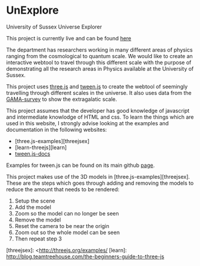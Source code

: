 # UnExplore
University of Sussex Universe Explorer

This project is currently live and can be found [here][url]

The department has researchers working in many different areas of physics ranging from the cosmological to quantum scale. We would like to create an interactive webtool to travel through this different scale with the purpose of demonstrating all the research areas in Physics available at the University of Sussex.

This project uses [three.js][threejs] and [tween.js][tweenjs] to create the webtool of seemingly travelling through different scales in the universe. It also uses data from the [GAMA-survey][gama] to show the extragalatic scale.

This project assumes that the developer has good knowledge of javascript and intermediate knowlodge of HTML and css. To learn the things which are used in this website, I strongly advise looking at the examples and documentation in the following websites:
 - [three.js-examples][threejsex]
 - [learn-threejs][learn]
 - [tween.js-docs][tweenjs-docs]
 
Examples for tween.js can be found on its main github [page][github-tweenjs].

This project makes use of the 3D models in [three.js-examples][threejsex]. These are the steps which goes through adding and removing the models to reduce the amount that needs to be rendered:

1. Setup the scene
2. Add the model
3. Zoom so the model can no longer be seen
4. Remove the model
5. Reset the camera to be near the origin
6. Zoom out so the whole model can be seen
7. Then repeat step 3

[url]: <http://unexplore.com.s3-website-eu-west-1.amazonaws.com/>
[threejs]: <http://threejs.org/>
[tweenjs]: <http://www.createjs.com/tweenjs>
[github-tweenjs]: <https://github.com/tweenjs/tween.js>
[tweenjs-docs]: <https://github.com/tweenjs/tween.js/blob/master/docs/user_guide.md>
[gama]: <http://www.gama-survey.org/>
[threejsex]: <http://threejs.org/examples/
[learn]: <http://blog.teamtreehouse.com/the-beginners-guide-to-three-js>

